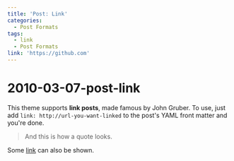```yaml
---
title: 'Post: Link'
categories:
  - Post Formats
tags:
  - link
  - Post Formats
link: 'https://github.com'
---
```


# 2010-03-07-post-link

This theme supports **link posts**, made famous by John Gruber. To use, just add `link: http://url-you-want-linked` to the post's YAML front matter and you're done.

> And this is how a quote looks.

Some [link](2010-03-07-post-link.md) can also be shown.

